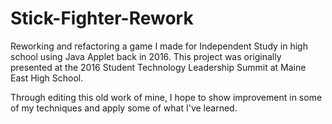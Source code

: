 # Stick-Fighter-Rework

Reworking and refactoring a game I made for Independent Study in high school using Java Applet back in 2016.
This project was originally presented at the 2016 Student Technology Leadership Summit at Maine East High School.

Through editing this old work of mine, I hope to show improvement in some of my techniques and apply some of what I've learned.
